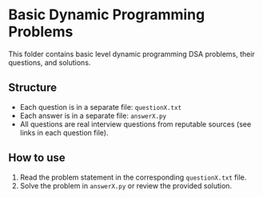 # Basic Dynamic Programming Problems

This folder contains basic level dynamic programming DSA problems, their questions, and solutions.

## Structure
- Each question is in a separate file: `questionX.txt`
- Each answer is in a separate file: `answerX.py`
- All questions are real interview questions from reputable sources (see links in each question file).

## How to use
1. Read the problem statement in the corresponding `questionX.txt` file.
2. Solve the problem in `answerX.py` or review the provided solution. 